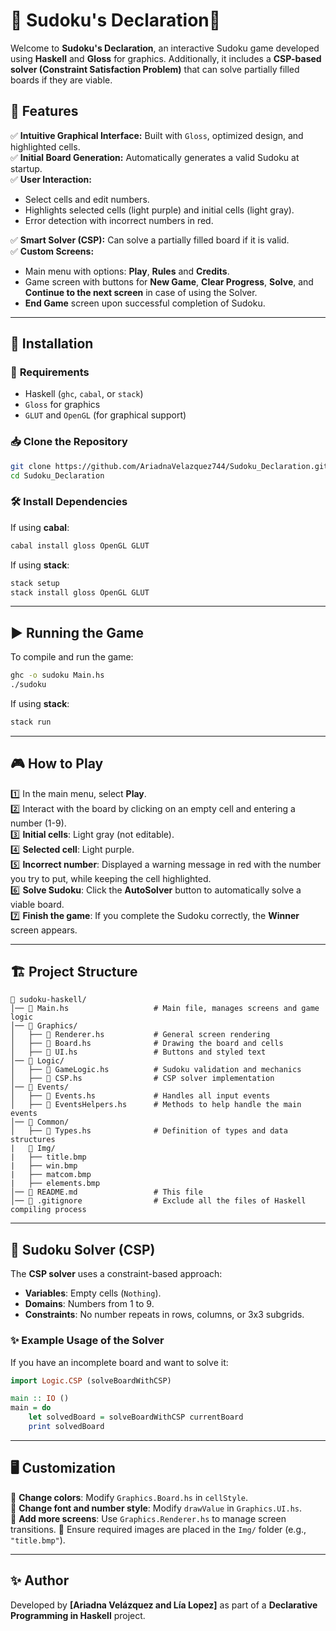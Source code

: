 # 🎯 Sudoku's Declaration🧩

Welcome to **Sudoku's Declaration**, an interactive Sudoku game developed using **Haskell** and **Gloss** for graphics. Additionally, it includes a **CSP-based solver (Constraint Satisfaction Problem)** that can solve partially filled boards if they are viable.

## 📌 **Features**

✅ **Intuitive Graphical Interface:** Built with `Gloss`, optimized design, and highlighted cells.\
✅ **Initial Board Generation:** Automatically generates a valid Sudoku at startup.\
✅ **User Interaction:**

- Select cells and edit numbers.
- Highlights selected cells (light purple) and initial cells (light gray).
- Error detection with incorrect numbers in red.

✅ **Smart Solver (CSP):** Can solve a partially filled board if it is valid.\
✅ **Custom Screens:**
- Main menu with options: **Play**, **Rules** and **Credits**.
- Game screen with buttons for **New Game**, **Clear Progress**, **Solve**, and **Continue to the next screen** in case of using the Solver.
- **End Game** screen upon successful completion of Sudoku.

---

## 🚀 **Installation**

### 🔧 **Requirements**

- Haskell (`ghc`, `cabal`, or `stack`)
- `Gloss` for graphics
- `GLUT` and `OpenGL` (for graphical support)

### 📥 **Clone the Repository**

```bash
git clone https://github.com/AriadnaVelazquez744/Sudoku_Declaration.git
cd Sudoku_Declaration
```

### 🛠 **Install Dependencies**

If using **cabal**:

```bash
cabal install gloss OpenGL GLUT
```

If using **stack**:

```bash
stack setup
stack install gloss OpenGL GLUT
```

---

## ▶️ **Running the Game**

To compile and run the game:

```bash
ghc -o sudoku Main.hs
./sudoku
```

If using **stack**:

```bash
stack run
```

---

## 🎮 **How to Play**

1️⃣ In the main menu, select **Play**.\
2️⃣ Interact with the board by clicking on an empty cell and entering a number (1-9).\
3️⃣ **Initial cells**: Light gray (not editable).\
4️⃣ **Selected cell**: Light purple.\
5️⃣ **Incorrect number**: Displayed a warning message in red with the number you try to put, while keeping the cell highlighted.\
6️⃣ **Solve Sudoku**: Click the **AutoSolver** button to automatically solve a viable board.\
7️⃣ **Finish the game**: If you complete the Sudoku correctly, the **Winner** screen appears.&#x20;

---

## 🏗 **Project Structure**

```
📁 sudoku-haskell/
│── 📄 Main.hs                   # Main file, manages screens and game logic
│── 📂 Graphics/
│   ├── 📄 Renderer.hs           # General screen rendering
│   ├── 📄 Board.hs              # Drawing the board and cells
│   ├── 📄 UI.hs                 # Buttons and styled text
│── 📂 Logic/
│   ├── 📄 GameLogic.hs          # Sudoku validation and mechanics
│   ├── 📄 CSP.hs                # CSP solver implementation
│── 📂 Events/
│   ├── 📄 Events.hs             # Handles all input events
│   ├── 📄 EventsHelpers.hs      # Methods to help handle the main events
│── 📂 Common/
│   ├── 📄 Types.hs              # Definition of types and data structures
|   📂 Img/
|   ├── title.bmp
|   ├── win.bmp
|   ├── matcom.bmp
|   ├── elements.bmp
│── 📄 README.md                 # This file
│── 📄 .gitignore                # Exclude all the files of Haskell compiling process
```

---

## 🧠 **Sudoku Solver (CSP)**

The **CSP solver** uses a constraint-based approach:

- **Variables**: Empty cells (`Nothing`).
- **Domains**: Numbers from 1 to 9.
- **Constraints**: No number repeats in rows, columns, or 3x3 subgrids.

### ✨ **Example Usage of the Solver**

If you have an incomplete board and want to solve it:

```haskell
import Logic.CSP (solveBoardWithCSP)

main :: IO ()
main = do
    let solvedBoard = solveBoardWithCSP currentBoard
    print solvedBoard

```

---

## 🖥 **Customization**

🔹 **Change colors**: Modify `Graphics.Board.hs` in `cellStyle`.\
🔹 **Change font and number style**: Modify `drawValue` in `Graphics.UI.hs`.\
🔹 **Add more screens**: Use `Graphics.Renderer.hs` to manage screen transitions.
🔹 Ensure required images are placed in the `Img/` folder (e.g., `"title.bmp"`).

---

## ✨ **Author**

Developed by **[Ariadna Velázquez and Lía Lopez]** as part of a **Declarative Programming in Haskell** project.
